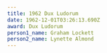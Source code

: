 ```yaml
---
title: 1962 Dux Ludorum
date: 1962-12-01T03:26:13.690Z
award: Dux Ludorum
person1_name: Graham Lockett
person2_name: Lynette Almond
---
```


